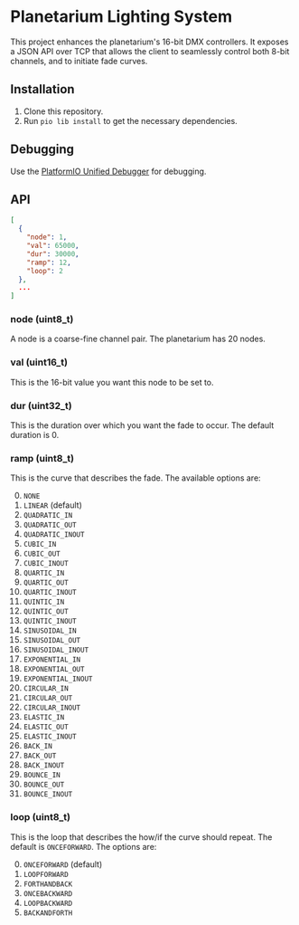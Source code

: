 # Planetarium Lighting System

This project enhances the planetarium's 16-bit DMX controllers. It exposes a JSON API over TCP that allows the client to seamlessly control both 8-bit channels, and to initiate fade curves.

## Installation

1. Clone this repository.
1. Run `pio lib install` to get the necessary dependencies.

## Debugging

Use the [PlatformIO Unified Debugger](https://www.youtube.com/watch?v=GtlsW3FDN3E) for debugging.

## API

```json
[
  {
    "node": 1,
    "val": 65000,
    "dur": 30000,
    "ramp": 12,
    "loop": 2
  },
  ...
]
```

### node (uint8_t)

A node is a coarse-fine channel pair. The planetarium has 20 nodes.

### val (uint16_t)

This is the 16-bit value you want this node to be set to.

### dur (uint32_t)

This is the duration over which you want the fade to occur. The default duration is 0.

### ramp (uint8_t)

This is the curve that describes the fade. The available options are:

0. `NONE`
1. `LINEAR` (default)
1. `QUADRATIC_IN`
1. `QUADRATIC_OUT`
1. `QUADRATIC_INOUT`
1. `CUBIC_IN`
1. `CUBIC_OUT`
1. `CUBIC_INOUT`
1. `QUARTIC_IN`
1. `QUARTIC_OUT`
1. `QUARTIC_INOUT`
1. `QUINTIC_IN`
1. `QUINTIC_OUT`
1. `QUINTIC_INOUT`
1. `SINUSOIDAL_IN`
1. `SINUSOIDAL_OUT`
1. `SINUSOIDAL_INOUT`
1. `EXPONENTIAL_IN`
1. `EXPONENTIAL_OUT`
1. `EXPONENTIAL_INOUT`
1. `CIRCULAR_IN`
1. `CIRCULAR_OUT`
1. `CIRCULAR_INOUT`
1. `ELASTIC_IN`
1. `ELASTIC_OUT`
1. `ELASTIC_INOUT`
1. `BACK_IN`
1. `BACK_OUT`
1. `BACK_INOUT`
1. `BOUNCE_IN`
1. `BOUNCE_OUT`
1. `BOUNCE_INOUT`

### loop (uint8_t)

This is the loop that describes the how/if the curve should repeat. The default is `ONCEFORWARD`. The options are:

0. `ONCEFORWARD` (default)
1. `LOOPFORWARD`
1. `FORTHANDBACK`
1. `ONCEBACKWARD`
1. `LOOPBACKWARD`
1. `BACKANDFORTH`